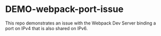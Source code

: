# DEMO-webpack-port-issue
This repo demonstrates an issue with the Webpack Dev Server binding a port on IPv4 that is also shared on IPv6.
